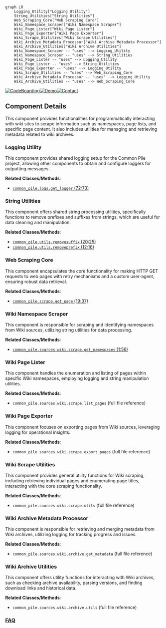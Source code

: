 ```mermaid
graph LR
    Logging_Utility["Logging Utility"]
    String_Utilities["String Utilities"]
    Web_Scraping_Core["Web Scraping Core"]
    Wiki_Namespace_Scraper["Wiki Namespace Scraper"]
    Wiki_Page_Lister["Wiki Page Lister"]
    Wiki_Page_Exporter["Wiki Page Exporter"]
    Wiki_Scrape_Utilities["Wiki Scrape Utilities"]
    Wiki_Archive_Metadata_Processor["Wiki Archive Metadata Processor"]
    Wiki_Archive_Utilities["Wiki Archive Utilities"]
    Wiki_Namespace_Scraper -- "uses" --> Logging_Utility
    Wiki_Namespace_Scraper -- "uses" --> String_Utilities
    Wiki_Page_Lister -- "uses" --> Logging_Utility
    Wiki_Page_Lister -- "uses" --> String_Utilities
    Wiki_Page_Exporter -- "uses" --> Logging_Utility
    Wiki_Scrape_Utilities -- "uses" --> Web_Scraping_Core
    Wiki_Archive_Metadata_Processor -- "uses" --> Logging_Utility
    Wiki_Archive_Utilities -- "uses" --> Web_Scraping_Core
```
[![CodeBoarding](https://img.shields.io/badge/Generated%20by-CodeBoarding-9cf?style=flat-square)](https://github.com/CodeBoarding/CodeBoarding)[![Demo](https://img.shields.io/badge/Try%20our-Demo-blue?style=flat-square)](https://www.codeboarding.org/demo)[![Contact](https://img.shields.io/badge/Contact%20us%20-%20contact@codeboarding.org-lightgrey?style=flat-square)](mailto:contact@codeboarding.org)

## Component Details

This component provides functionalities for programmatically interacting with wiki sites to scrape information such as namespaces, page lists, and specific page content. It also includes utilities for managing and retrieving metadata related to wiki archives.

### Logging Utility
This component provides shared logging setup for the Common Pile project, allowing other components to obtain and configure loggers for outputting messages.


**Related Classes/Methods**:

- <a href="https://github.com/r-three/common-pile/blob/master/common_pile/logs.py#L72-L73" target="_blank" rel="noopener noreferrer">`common_pile.logs.get_logger` (72:73)</a>


### String Utilities
This component offers shared string processing utilities, specifically functions to remove prefixes and suffixes from strings, which are useful for data cleaning and manipulation.


**Related Classes/Methods**:

- <a href="https://github.com/r-three/common-pile/blob/master/common_pile/utils.py#L20-L25" target="_blank" rel="noopener noreferrer">`common_pile.utils.removesuffix` (20:25)</a>
- <a href="https://github.com/r-three/common-pile/blob/master/common_pile/utils.py#L12-L16" target="_blank" rel="noopener noreferrer">`common_pile.utils.removeprefix` (12:16)</a>


### Web Scraping Core
This component encapsulates the core functionality for making HTTP GET requests to web pages with retry mechanisms and a custom user-agent, ensuring robust data retrieval.


**Related Classes/Methods**:

- <a href="https://github.com/r-three/common-pile/blob/master/common_pile/scrape.py#L19-L37" target="_blank" rel="noopener noreferrer">`common_pile.scrape.get_page` (19:37)</a>


### Wiki Namespace Scraper
This component is responsible for scraping and identifying namespaces from Wiki sources, utilizing string utilities for data processing.


**Related Classes/Methods**:

- <a href="https://github.com/r-three/common-pile/blob/master/sources/wiki/scrape/get_namespaces.py#L1-L56" target="_blank" rel="noopener noreferrer">`common_pile.sources.wiki.scrape.get_namespaces` (1:56)</a>


### Wiki Page Lister
This component handles the enumeration and listing of pages within specific Wiki namespaces, employing logging and string manipulation utilities.


**Related Classes/Methods**:

- `common_pile.sources.wiki.scrape.list_pages` (full file reference)


### Wiki Page Exporter
This component focuses on exporting pages from Wiki sources, leveraging logging for operational insights.


**Related Classes/Methods**:

- `common_pile.sources.wiki.scrape.export_pages` (full file reference)


### Wiki Scrape Utilities
This component provides general utility functions for Wiki scraping, including retrieving individual pages and enumerating page titles, interacting with the core scraping functionality.


**Related Classes/Methods**:

- `common_pile.sources.wiki.scrape.utils` (full file reference)


### Wiki Archive Metadata Processor
This component is responsible for retrieving and merging metadata from Wiki archives, utilizing logging for tracking progress and issues.


**Related Classes/Methods**:

- `common_pile.sources.wiki.archive.get_metadata` (full file reference)


### Wiki Archive Utilities
This component offers utility functions for interacting with Wiki archives, such as checking archive availability, parsing versions, and finding download links and historical data.


**Related Classes/Methods**:

- `common_pile.sources.wiki.archive.utils` (full file reference)




### [FAQ](https://github.com/CodeBoarding/GeneratedOnBoardings/tree/main?tab=readme-ov-file#faq)